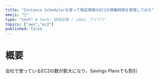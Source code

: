 ```yaml
---
title: "Instance Schedulerを使って検証環境のEC2の稼働時間を管理してみた"
emoji: "🐁"
type: "tech" # tech: 技術記事 / idea: アイデア
topics: ["aws","ec2"]
published: false
---
```


# 概要
会社で使っているEC2の数が膨大になり、Savings Plansでも割引
